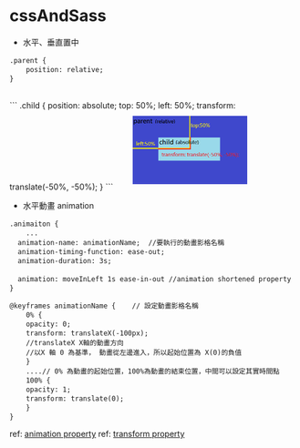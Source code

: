 # cssAndSass

- 水平、垂直置中

```
.parent {
    position: relative;
}
```

<br>
```
.child {
    position: absolute;
    top: 50%;
    left: 50%;
    transform: translate(-50%, -50%);
}
```
<img src="/center.png" style="height: 120px; margin: 10px 30px;">

- 水平動畫 animation

```
.animaiton {
    ...
  animation-name: animationName;  //要執行的動畫影格名稱
  animation-timing-function: ease-out;
  animation-duration: 3s;

  animation: moveInLeft 1s ease-in-out //animation shortened property
}
```

```
@keyframes animationName {    // 設定動畫影格名稱
    0% {
    opacity: 0;
    transform: translateX(-100px);
    //translateX X軸的動畫方向
    //以X 軸 0 為基準， 動畫從左邊進入，所以起始位置為 X(0)的負值
    }
    ....// 0% 為動畫的起始位置，100%為動畫的結束位置，中間可以設定其實時間點
    100% {
    opacity: 1;
    transform: translate(0);
    }
}
```

ref: [animation property](https://www.w3schools.com/cssref/css3_pr_animation.asp)
ref: [transform property](https://www.w3schools.com/cssref/css3_pr_transform.asp)
